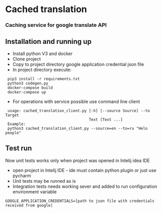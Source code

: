 # Cached translation

### Caching service for google translate API


## Installation and running up

* Install python V3 and docker 
* Clone project
* Copy to project directory google application credential json file
* In project directory execute:
```
 pip3 install -r requirements.txt
 python3 codegen.py
 docker-compose build
 docker-compose up
```
* For operations with service possible use command line client
```
 usage: cached_translation_client.py [-h] [--source Source] --to Target 
                                     Text [Text ...]
 Example:
 python3 cached_translation_client.py --source=en --to=ru "Helo people"
``` 
 
 ## Test run
 Now unit tests works only when project was opened in Intelij idea IDE
 
 * open project in Intelij IDE - ide must contain python plugin or just use pycharm 
 * Unit tests may be runned as is
 * Integration tests needs working sever and added to run configuration environment variable
 ``` 
 GOOGLE_APPLICATION_CREDENTIALS=[path to json file with credentials received from google]
 ``` 
 
 